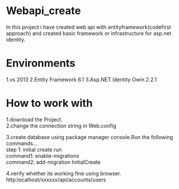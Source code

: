# Webapi_create
In this project  i have created web api with entityframework(codefirst approach) and created basic framework or infrastructure for asp.net identity.
# Environments
1.vs 2013
2.Entity Framework 6.1
3.Asp.NET Identity Owin 2.2.1
# How to work with
1.download the Project.        
2.change the connection string in Web.config          

 <add name="DefaultConnection" connectionString="Server=**ServerName**;Database=BlogApiAuthenticationDB;User ID=UserId;Password=Password;" providerName="System.Data.SqlClient" />                      
 
 3.create database using package manager console.Run the following commands...             
 step 1: initial create run           
 command1: enable-migrations               
 command2:  add-migration InitialCreate                   
 
 4.verify whether its working fine using browser.                  
 http:localhost/xxxxxx/api/accounts/users                           
 
 
